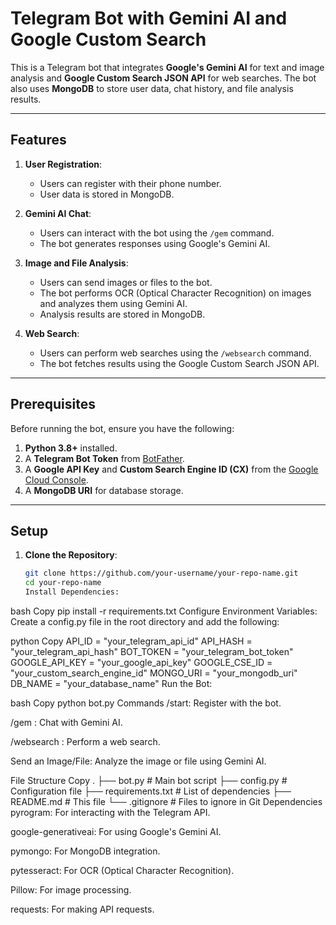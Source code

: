 # Telegram Bot with Gemini AI and Google Custom Search

This is a Telegram bot that integrates **Google's Gemini AI** for text and image analysis and **Google Custom Search JSON API** for web searches. The bot also uses **MongoDB** to store user data, chat history, and file analysis results.

---

## Features

1. **User Registration**:
   - Users can register with their phone number.
   - User data is stored in MongoDB.

2. **Gemini AI Chat**:
   - Users can interact with the bot using the `/gem` command.
   - The bot generates responses using Google's Gemini AI.

3. **Image and File Analysis**:
   - Users can send images or files to the bot.
   - The bot performs OCR (Optical Character Recognition) on images and analyzes them using Gemini AI.
   - Analysis results are stored in MongoDB.

4. **Web Search**:
   - Users can perform web searches using the `/websearch` command.
   - The bot fetches results using the Google Custom Search JSON API.

---

## Prerequisites

Before running the bot, ensure you have the following:

1. **Python 3.8+** installed.
2. A **Telegram Bot Token** from [BotFather](https://core.telegram.org/bots#botfather).
3. A **Google API Key** and **Custom Search Engine ID (CX)** from the [Google Cloud Console](https://console.cloud.google.com/).
4. A **MongoDB URI** for database storage.

---

## Setup

1. **Clone the Repository**:
   ```bash
   git clone https://github.com/your-username/your-repo-name.git
   cd your-repo-name
   Install Dependencies:

bash
Copy
pip install -r requirements.txt
Configure Environment Variables:
Create a config.py file in the root directory and add the following:

python
Copy
API_ID = "your_telegram_api_id"
API_HASH = "your_telegram_api_hash"
BOT_TOKEN = "your_telegram_bot_token"
GOOGLE_API_KEY = "your_google_api_key"
GOOGLE_CSE_ID = "your_custom_search_engine_id"
MONGO_URI = "your_mongodb_uri"
DB_NAME = "your_database_name"
Run the Bot:

bash
Copy
python bot.py
Commands
/start: Register with the bot.

/gem <prompt>: Chat with Gemini AI.

/websearch <query>: Perform a web search.

Send an Image/File: Analyze the image or file using Gemini AI.

File Structure
Copy
.
├── bot.py                # Main bot script
├── config.py             # Configuration file
├── requirements.txt      # List of dependencies
├── README.md             # This file
└── .gitignore            # Files to ignore in Git
Dependencies
pyrogram: For interacting with the Telegram API.

google-generativeai: For using Google's Gemini AI.

pymongo: For MongoDB integration.

pytesseract: For OCR (Optical Character Recognition).

Pillow: For image processing.

requests: For making API requests.